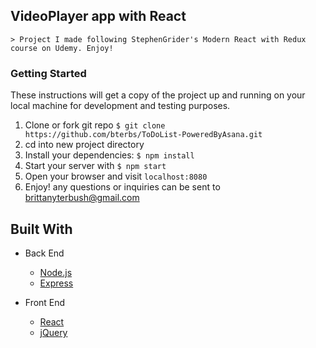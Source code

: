 ## VideoPlayer app with React

```
> Project I made following StephenGrider's Modern React with Redux course on Udemy. Enjoy!
```

### Getting Started

These instructions will get a copy of the project up and running on your local machine for development and testing purposes.

1. Clone or fork git repo `$ git clone https://github.com/bterbs/ToDoList-PoweredByAsana.git`
2. cd into new project directory
3. Install your dependencies: `$ npm install`
4. Start your server with `$ npm start`
5. Open your browser and visit `localhost:8080`
6. Enjoy! any questions or inquiries can be sent to brittanyterbush@gmail.com

## Built With

* Back End

  * [Node.js](https://nodejs.org)
  * [Express](https://expressjs.com/)

* Front End
  * [React](https://reactjs.org/)
  * [jQuery](https://jquery.com/)
